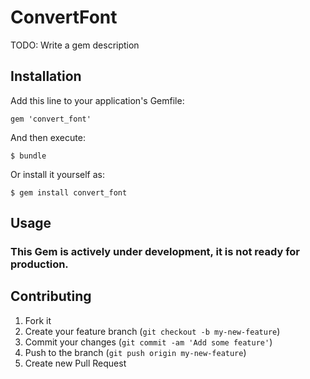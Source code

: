 # ConvertFont

TODO: Write a gem description

## Installation

Add this line to your application's Gemfile:

    gem 'convert_font'

And then execute:

    $ bundle

Or install it yourself as:

    $ gem install convert_font

## Usage

### This Gem is actively under development, it is not ready for production.

## Contributing

1. Fork it
2. Create your feature branch (`git checkout -b my-new-feature`)
3. Commit your changes (`git commit -am 'Add some feature'`)
4. Push to the branch (`git push origin my-new-feature`)
5. Create new Pull Request
